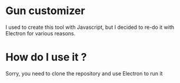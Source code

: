 # Gun customizer
I used to create this tool with Javascript, but I decided to re-do it with
Electron for various reasons.

# How do I use it ?
Sorry, you need to clone the repository and use Electron to run it
